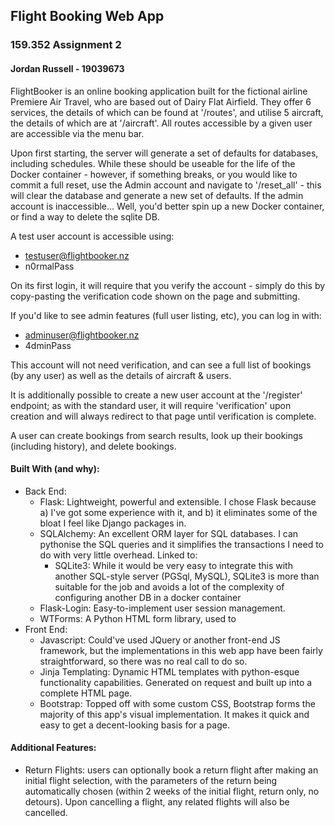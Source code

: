 ## Flight Booking Web App
### 159.352 Assignment 2
#### Jordan Russell - 19039673

FlightBooker is an online booking application built for the fictional airline Premiere Air Travel, who are based out of Dairy Flat Airfield. They offer 6 services, the details of which can be found at '/routes', and utilise 5 aircraft, the details of which are at '/aircraft'. All routes accessible by a given user are accessible via the menu bar.

Upon first starting, the server will generate a set of defaults for databases, including schedules. While these should be useable for the life of the Docker container - however, if something breaks, or you would like to commit a full reset, use the Admin account and navigate to '/reset_all' - this will clear the database and generate a new set of defaults. If the admin account is inaccessible... Well, you'd better spin up a new Docker container, or find a way to delete the sqlite DB.

A test user account is accessible using:
 - testuser@flightbooker.nz
 - n0rmalPass

On its first login, it will require that you verify the account - simply do this by copy-pasting the verification code shown on the page and submitting.

If you'd like to see admin features (full user listing, etc), you can log in with:
 - adminuser@flightbooker.nz
 - 4dminPass

This account will not need verification, and can see a full list of bookings  (by any user) as well as the details of aircraft & users.

It is additionally possible to create a new user account at the '/register' endpoint; as with the standard user, it will require 'verification' upon creation and will always redirect to that page until verification is complete.

A user can create bookings from search results, look up their bookings (including history), and delete bookings.

#### Built With (and why):
 - Back End:
   - Flask: Lightweight, powerful and extensible. I chose Flask because a) I've got some experience with it, and b) it eliminates some of the bloat I feel like Django packages in.
   - SQLAlchemy: An excellent ORM layer for SQL databases. I can pythonise the SQL queries and it simplifies the transactions I need to do with very little overhead. Linked to:
     - SQLite3: While it would be very easy to integrate this with another SQL-style server (PGSql, MySQL), SQLite3 is more than suitable for the job and avoids a lot of the complexity of configuring another DB in a docker container
   - Flask-Login: Easy-to-implement user session management.
   - WTForms: A Python HTML form library, used to 
 - Front End:
   - Javascript: Could've used JQuery or another front-end JS framework, but the implementations in this web app have been fairly straightforward, so there was no real call to do so.
   - Jinja Templating: Dynamic HTML templates with python-esque functionality capabilities. Generated on request and built up into a complete HTML page.
   - Bootstrap: Topped off with some custom CSS, Bootstrap forms the majority of this app's visual implementation. It makes it quick and easy to get a decent-looking basis for a page.

#### Additional Features:
 - Return Flights: users can optionally book a return flight after making an initial flight selection, with the parameters of the return being automatically chosen (within 2 weeks of the initial flight, return only, no detours). Upon cancelling a flight, any related flights will also be cancelled.